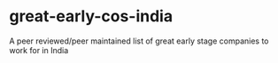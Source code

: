 # great-early-cos-india
A peer reviewed/peer maintained list of great early stage companies to work for in India
